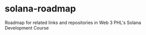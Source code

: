 # solana-roadmap
Roadmap for related links and repositories in Web 3 PHL's Solana Development Course
